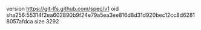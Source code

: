 version https://git-lfs.github.com/spec/v1
oid sha256:55314f2ea602890b9f24e79a5ea3ee816d8d31d920bec12cc8d62818057afdca
size 3292
